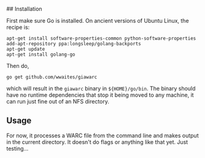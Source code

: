 
## Installation

First make sure Go is installed. On ancient versions of Ubuntu Linux, the
recipe is:

    apt-get install software-properties-common python-software-properties
    add-apt-repository ppa:longsleep/golang-backports
    apt-get update
    apt-get install golang-go

Then do,

    go get github.com/wwaites/giawarc

which will result in the `giawarc` binary in `${HOME}/go/bin`. The binary
should have no runtime dependencies that stop it being moved to any machine,
it can run just fine out of an NFS directory.

## Usage

For now, it processes a WARC file from the command line and makes output in
the current directory. It doesn't do flags or anything like that yet. Just
testing...


